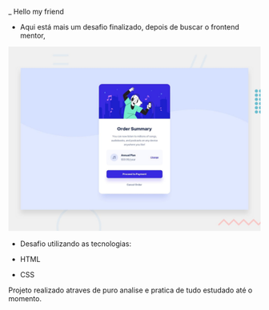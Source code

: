 
 _ Hello my friend 

 - Aqui está mais um desafio finalizado, depois de buscar o frontend mentor,


<img src="./design/desktop-preview.jpg" alt="mulher dançando com fone">

- Desafio utilizando as tecnologias:

- HTML 
- CSS

Projeto realizado atraves de puro analise e pratica de tudo estudado  até o momento.